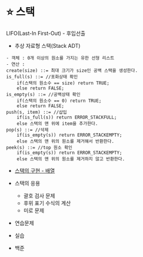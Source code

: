 # ⭐ 스택
LIFO(Last-In First-Out) - 후입선출

* 추상 자료형 스택(Stack ADT)

```
- 객체 : 0개 이상의 원소를 가지는 유한 선형 리스트
- 연산 : 
create(size) ::= 최대 크기가 size인 공백 스택을 생성한다.
is_full(s) ::= //포화상태 확인
	if(스택의 원소수 == size) return TRUE;
	else return FALSE;
is_empty(s) ::= //공백상태 확인
	if(스택의 원소수 == 0) return TRUE;
	else return FALSE;
push(s, item) ::= //삽입
	if(is_full(s)) return ERROR_STACKFULL;
	else 스택의 맨 위에 item을 추가한다.
pop(s) ::= //삭제
	if(is_empty(s)) return ERROR_STACKEMPTY;
	else 스택의 맨 위의 원소를 제거해서 반환한다.
peek(s) ::= //top 원소 확인
	if(is_empty(s)) return ERROR_STACKEMPTY;
	else 스택의 맨 위의 원소를 제거하지 않고 반환한다.
```

* [스택의 구현 - 배열](./스택의구현.md)

* 스택의 응용
	* 괄호 검사 문제
	* 후위 표기 수식의 계산
	* 미로 문제

* 연습문제
* 실습
* 백준